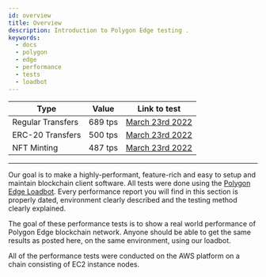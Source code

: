 ```yaml
---
id: overview 
title: Overview
description: Introduction to Polygon Edge testing .
keywords:
  - docs
  - polygon
  - edge
  - performance
  - tests
  - loadbot
---
```


| Type | Value | Link to test |
| ---- | ----- | ------------ |
| Regular Transfers | 689 tps | [March 23rd 2022](test-history/test-2022-03-23.md) |
| ERC-20 Transfers | 500 tps | [March 23rd 2022](test-history/test-2022-03-23.md) |
| NFT Minting | 487 tps | [March 23rd 2022](test-history/test-2022-03-23.md) |

--- 

Our goal is to make a highly-performant, feature-rich and easy to setup and maintain blockchain client software.
All tests were done using the [Polygon Edge Loadbot](../additional-features/stress-testing.md).
Every performance report you will find in this section is properly dated, environment clearly described and the testing method clearly explained.   

The goal of these performance tests is to show a real world performance of Polygon Edge blockchain network.
Anyone should be able to get the same results as posted here, on the same environment, using our loadbot.    

All of the performance tests were conducted on the AWS platform on a chain consisting of EC2 instance nodes.